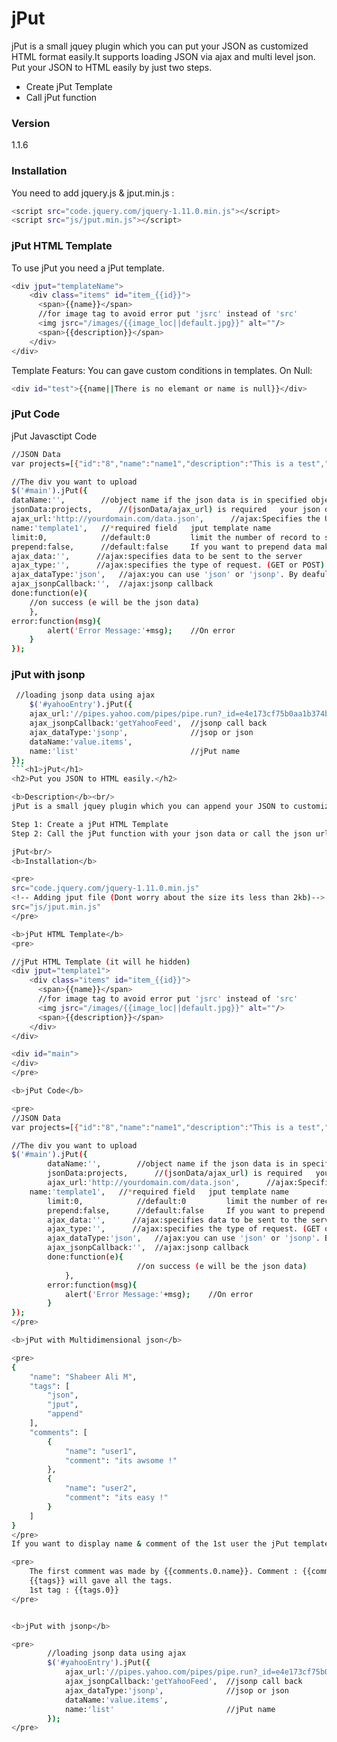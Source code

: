 # jPut

jPut is a small jquey plugin which you can put your JSON as customized HTML format easily.It supports loading JSON via ajax and multi level json. Put your JSON to HTML easily by just two steps.

 - Create jPut Template
 - Call jPut function

### Version
1.1.6

### Installation

You need to add jquery.js & jput.min.js :

```sh
<script src="code.jquery.com/jquery-1.11.0.min.js"></script>
<script src="js/jput.min.js"></script>
```

### jPut HTML Template

To use jPut you need a jPut template. 

```sh
<div jput="templateName">
    <div class="items" id="item_{{id}}">
      <span>{{name}}</span>
      //for image tag to avoid error put 'jsrc' instead of 'src'
	  <img jsrc="/images/{{image_loc||default.jpg}}" alt=""/>
      <span>{{description}}</span>
    </div>
</div>
```

Template Featurs:
You can gave custom conditions in templates.
On Null:
```sh
<div id="test">{{name||There is no elemant or name is null}}</div>
```

### jPut Code

jPut Javasctipt Code

```sh
//JSON Data    
var projects=[{"id":"8","name":"name1","description":"This is a test","image_loc":"image1.jpg"}, {"id":"9","name":"name2", "description":"Test 2","image_loc":"image2.jpg"}];

//The div you want to upload    
$('#main').jPut({
dataName:'',        //object name if the json data is in specified object
jsonData:projects,      //(jsonData/ajax_url) is required   your json data to append/prepend
ajax_url:'http://yourdomain.com/data.json',      //ajax:Specifies the URL to send the request to. Default is the current page
name:'template1',   //*required field   jput template name
limit:0,            //default:0         limit the number of record to show
prepend:false,      //default:false     If you want to prepend data make it true. By default data will append 
ajax_data:'',      //ajax:specifies data to be sent to the server
ajax_type:'',      //ajax:specifies the type of request. (GET or POST)
ajax_dataType:'json',   //ajax:you can use 'json' or 'jsonp'. By deafult it will be json
ajax_jsonpCallback:'',  //ajax:jsonp callback
done:function(e){   
    //on success (e will be the json data)
    },
error:function(msg){
        alert('Error Message:'+msg);    //On error
    }
});
```

### jPut with jsonp
```sh
 //loading jsonp data using ajax
    $('#yahooEntry').jPut({
    ajax_url:'//pipes.yahoo.com/pipes/pipe.run?_id=e4e173cf75b0aa1b374b7987398d6091&_render=json&_callback=getYahooFeed',
    ajax_jsonpCallback:'getYahooFeed',  //jsonp call back
    ajax_dataType:'jsonp',              //jsop or json
    dataName:'value.items',         
    name:'list'                         //jPut name
});
```<h1>jPut</h1>
<h2>Put you JSON to HTML easily.</h2>

<b>Description</b><br/>
jPut is a small jquey plugin which you can append your JSON to customized HTML format.

Step 1: Create a jPut HTML Template
Step 2: Call the jPut function with your json data or call the json url

jPut<br/>
<b>Installation</b>

<pre>
src="code.jquery.com/jquery-1.11.0.min.js"
<!-- Adding jput file (Dont worry about the size its less than 2kb)-->
src="js/jput.min.js"
</pre>

<b>jPut HTML Template</b>
<pre>

//jPut HTML Template (it will he hidden)
<div jput="template1">
    <div class="items" id="item_{{id}}">
      <span>{{name}}</span>
      //for image tag to avoid error put 'jsrc' instead of 'src'
	  <img jsrc="/images/{{image_loc||default.jpg}}" alt=""/>
      <span>{{description}}</span>
    </div>
</div>

<div id="main">
</div>
</pre>

<b>jPut Code</b>

<pre>
//JSON Data    
var projects=[{"id":"8","name":"name1","description":"This is a test","image_loc":"image1.jpg"}, {"id":"9","name":"name2", "description":"Test 2","image_loc":"image2.jpg"}];

//The div you want to upload    
$('#main').jPut({
        dataName:'',        //object name if the json data is in specified object
        jsonData:projects,      //(jsonData/ajax_url) is required	your json data to append/prepend
        ajax_url:'http://yourdomain.com/data.json',      //ajax:Specifies the URL to send the request to. Default is the current page
	name:'template1',   //*required field	jput template name
        limit:0,            //default:0         limit the number of record to show
        prepend:false,      //default:false     If you want to prepend data make it true. By default data will append 
        ajax_data:'',      //ajax:specifies data to be sent to the server
        ajax_type:'',      //ajax:specifies the type of request. (GET or POST)
        ajax_dataType:'json',   //ajax:you can use 'json' or 'jsonp'. By deafult it will be json
        ajax_jsonpCallback:'',  //ajax:jsonp callback
        done:function(e){   
                            //on success (e will be the json data)
            },
        error:function(msg){
            alert('Error Message:'+msg);    //On error
        }
});
</pre>

<b>jPut with Multidimensional json</b>

<pre>
{
    "name": "Shabeer Ali M",
    "tags": [
        "json",
        "jput",
        "append"
    ],
    "comments": [
        {
            "name": "user1",
            "comment": "its awsome !"
        },
        {
            "name": "user2",
            "comment": "its easy !"
        }
    ]
}
</pre>
If you want to display name & comment of the 1st user the jPut template should be like this.

<pre>
    The first comment was made by {{comments.0.name}}. Comment : {{comments.0.comment}}
    {{tags}} will gave all the tags.
    1st tag : {{tags.0}}
</pre>


<b>jPut with jsonp</b>

<pre>
        //loading jsonp data using ajax
        $('#yahooEntry').jPut({
            ajax_url:'//pipes.yahoo.com/pipes/pipe.run?_id=e4e173cf75b0aa1b374b7987398d6091&_render=json&_callback=getYahooFeed',
            ajax_jsonpCallback:'getYahooFeed',  //jsonp call back
            ajax_dataType:'jsonp',              //jsop or json
            dataName:'value.items',         
            name:'list'                         //jPut name
        });
</pre>


